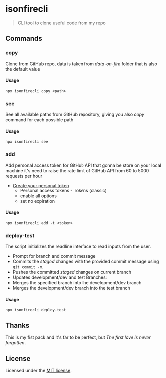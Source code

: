 # isonfirecli

> CLI tool to clone useful code from my repo

## Commands

### copy

Clone from GitHub repo, data is taken from _data-on-fire_ folder that is also the default value

#### Usage

```
npx isonfirecli copy <path>
```

### see

See all available paths from GitHub repository, giving you also _copy_ command for each possible path

#### Usage

```
npx isonfirecli see
```

### add

Add personal access token for GitHub API that gonna be store on your local machine
it's need to raise the rate limit of GitHub API from 60 to 5000 requests per hour

- [Create your personal token](https://github.com/settings/tokens)
  - Personal access tokens - Tokens (classic)
  - enable all options
  - set no expiration

#### Usage

```
npx isonfirecli add -t <token>
```

### deploy-test

The script initializes the readline interface to read inputs from the user.

- Prompt for branch and commit message
- Commits the _staged_ changes with the provided commit message using `git commit -m`.
- Pushes the committed _staged_ changes on current branch
- Updates development/dev and test Branches:
- Merges the specified branch into the development/dev branch
- Merges the development/dev branch into the test branch

#### Usage

```
npx isonfirecli deploy-test
```

## Thanks

This is my fist pack and it's far to be perfect, but _The first love is never forgotten_.

## License

Licensed under the [MIT license](https://github.com/shadcn/ui/blob/main/LICENSE.md).